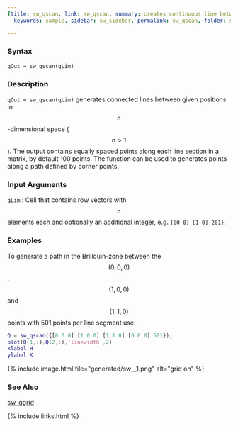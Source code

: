 ```yaml
---
{title: sw_qscan, link: sw_qscan, summary: creates continuous line between coordinates,
  keywords: sample, sidebar: sw_sidebar, permalink: sw_qscan, folder: swfiles, mathjax: true}

---
```

  
### Syntax
  
`qOut = sw_qscan(qLim)`
  
### Description
  
 `qOut = sw_qscan(qLim)` generates connected lines between given
 positions in $$n$$-dimensional space ($$n>1$$). The output contains equally
 spaced points along each line section in a matrix, by default 100
 points. The function can be used to generates points along a path
 defined by corner points.
 
### Input Arguments
 
`qLim`
: Cell that contains row vectors with $$n$$ elements each and optionally an
  additional integer, e.g. `{[0 0] [1 0] 201}`.
 
### Examples
  
To generate a path in the Brillouin-zone between the $$(0,0,0)$$, $$(1,0,0)$$
and $$(1,1,0)$$ points with 501 points per line segment use:
 
```matlab
Q = sw_qscan({[0 0 0] [1 0 0] [1 1 0] [0 0 0] 501});
plot(Q(1,:),Q(2,:),'linewidth',2)
xlabel H
ylabel K
```
 
{% include image.html file="generated/sw__1.png" alt="grid on" %}
 
### See Also
 
[sw_qgrid](sw_qgrid)
 

{% include links.html %}
